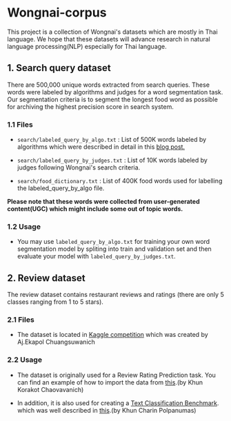 # Wongnai-corpus
This project is a collection of Wongnai's datasets which are mostly in Thai language. We hope that these datasets will advance research in natural language processing(NLP) especially for Thai language.

## 1. Search query dataset
There are 500,000 unique words extracted from search queries. These words were labeled by algorithms and judges for a word segmentation task. Our segmentation criteria is to segment the longest food word as possible for archiving the highest precision score in search system.

### 1.1 Files
+ `search/labeled_query_by_algo.txt` : List of 500K words labeled by algorithms which were described in detail in this [blog post.]( https://life.wongnai.com/wongnai-search-improvement-using-machine-learning-part1-e0777b65979e)

+ `search/labeled_query_by_judges.txt` : List of 10K words labeled by judges following Wongnai's search criteria.

+ `search/food_dictionary.txt` : List of 400K food words used for labelling the labeled_query_by_algo file.

**Please note that these words were collected from user-generated content(UGC) which might include some out of topic words.**

### 1.2 Usage
- You may use `labeled_query_by_algo.txt` for training your own word segmentation model by spliting into train and validation set and then evaluate your model with `labeled_query_by_judges.txt`.


## 2. Review dataset
The review dataset contains restaurant reviews and ratings (there are only 5 classes ranging from 1 to 5 stars).

### 2.1 Files
- The dataset is located in [Kaggle competition](https://www.kaggle.com/c/wongnai-challenge-review-rating-prediction) which was created by Aj.Ekapol Chuangsuwanich 

### 2.2 Usage
- The dataset is originally used for a Review Rating Prediction task. You can find an example of how to import the data from [this](https://colab.research.google.com/drive/1iOweEcd78oLdMAvAWOE6fNLp94aGv7th#scrollTo=8dihf3f3COtm).(by Khun Korakot Chaovavanich)

- In addition, it is also used for creating a [Text Classification Benchmark](https://github.com/kobkrit/nlp_thai_resources/blob/master/README.md). which was well described in [this](https://colab.research.google.com/drive/1cnJ6O3b1jwaHwvsMWW3oQw7f8X2Ka7Sp#scrollTo=jNTJ5rl6eKLB).(by Khun Charin Polpanumas)